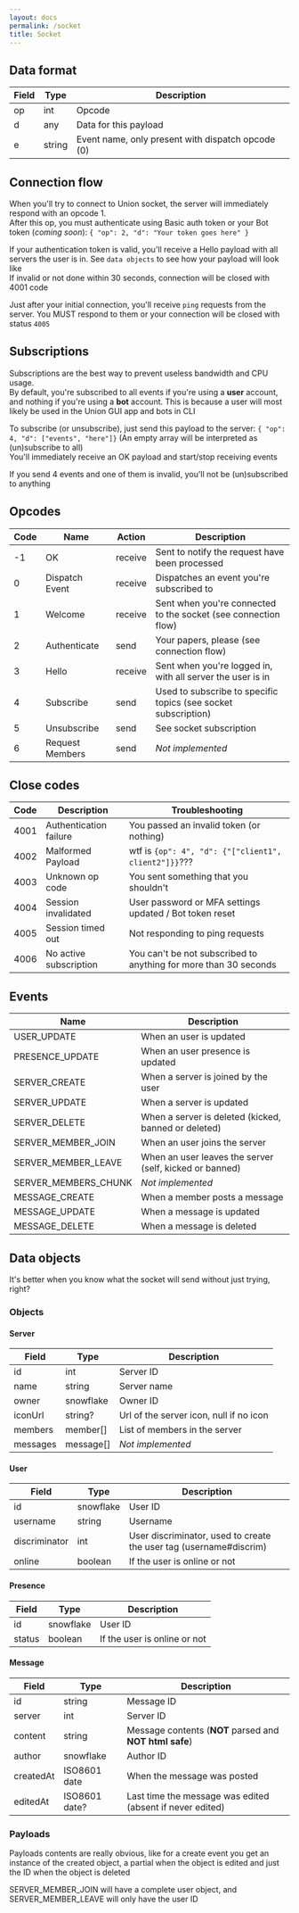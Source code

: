 ```yaml
---
layout: docs
permalink: /socket
title: Socket
---
```


## Data format

| Field | Type   | Description                                       |
|-------|--------|---------------------------------------------------|
| op    | int    | Opcode                                            |
| d     | any    | Data for this payload                             |
| e     | string | Event name, only present with dispatch opcode (0) |

## Connection flow

When you'll try to connect to Union socket, the server will immediately respond with an opcode 1.<br>
After this op, you must authenticate using Basic auth token or your Bot token (*coming soon*):
`{ "op": 2, "d": "Your token goes here" }`

If your authentication token is valid, you'll receive a Hello payload with all servers the user
is in. See `data objects` to see how your payload will look like<br>
If invalid or not done within 30 seconds, connection will be closed with 4001 code

Just after your initial connection, you'll receive `ping` requests from the server. You MUST respond
to them or your connection will be closed with status `4005`

## Subscriptions

Subscriptions are the best way to prevent useless bandwidth and CPU usage.<br>
By default, you're subscribed to all events if you're using a **user** account, and nothing
if you're using a **bot** account. This is because a user will most likely be used in the
Union GUI app and bots in CLI

To subscribe (or unsubscribe), just send this payload to the server: `{ "op": 4, "d": ["events", "here"]}`
(An empty array will be interpreted as (un)subscribe to all)<br>
You'll immediately receive an OK payload and start/stop receiving events

If you send 4 events and one of them is invalid, you'll not be (un)subscribed to anything

## Opcodes

| Code | Name            | Action      | Description                                                     |
|------|-----------------|-------------|-----------------------------------------------------------------|
| -1   | OK              | receive     | Sent to notify the request have been processed                  |
| 0    | Dispatch Event  | receive     | Dispatches an event you're subscribed to                        |
| 1    | Welcome         | receive     | Sent when you're connected to the socket (see connection flow)  |
| 2    | Authenticate    | send        | Your papers, please (see connection flow)                       |
| 3    | Hello           | receive     | Sent when you're logged in, with all server the user is in      |
| 4    | Subscribe       | send        | Used to subscribe to specific topics (see socket subscription)  |
| 5    | Unsubscribe     | send        | See socket subscription                                         |
| 6    | Request Members | send        | *Not implemented*                                               |

## Close codes

| Code | Description            | Troubleshooting                                                  |
|------|------------------------|------------------------------------------------------------------|
| 4001 | Authentication failure | You passed an invalid token (or nothing)                         |
| 4002 | Malformed Payload      | wtf is `{op": 4", "d": {"["client1", client2"]}}`???             |
| 4003 | Unknown op code        | You sent something that you shouldn't                            |
| 4004 | Session invalidated    | User password or MFA settings updated / Bot token reset          |
| 4005 | Session timed out      | Not responding to ping requests                                  |
| 4006 | No active subscription | You can't be not subscribed to anything for more than 30 seconds |

## Events

| Name                  | Description                                             |
|-----------------------|---------------------------------------------------------|
| USER_UPDATE           | When an user is updated                                 |
| PRESENCE_UPDATE       | When an user presence is updated                        |
| SERVER_CREATE         | When a server is joined by the user                     |
| SERVER_UPDATE         | When a server is updated                                |
| SERVER_DELETE         | When a server is deleted (kicked, banned or deleted)    |
| SERVER_MEMBER_JOIN    | When an user joins the server                           |
| SERVER_MEMBER_LEAVE   | When an user leaves the server (self, kicked or banned) |
| SERVER_MEMBERS_CHUNK  | *Not implemented*                                       |
| MESSAGE_CREATE        | When a member posts a message                           |
| MESSAGE_UPDATE        | When a message is updated                               |
| MESSAGE_DELETE        | When a message is deleted                               |

## Data objects

It's better when you know what the socket will send without just trying, right?

### Objects

#### Server

| Field     | Type         | Description                                       |
|-----------|--------------|---------------------------------------------------|
| id        | int          | Server ID                                         |
| name      | string       | Server name                                       |
| owner     | snowflake    | Owner ID                                          |
| iconUrl   | string?      | Url of the server icon, null if no icon           |
| members   | member[]     | List of members in the server                     |
| messages  | message[]    | *Not implemented*                                 |

#### User

| Field         | Type         | Description                                                        |
|---------------|--------------|--------------------------------------------------------------------|
| id            | snowflake    | User ID                                                            |
| username      | string       | Username                                                           |
| discriminator | int          | User discriminator, used to create the user tag (username#discrim) |
| online        | boolean      | If the user is online or not                                       |

#### Presence

| Field         | Type         | Description                    |
|---------------|--------------|--------------------------------|
| id            | snowflake    | User ID                        |
| status        | boolean      | If the user is online or not   |

#### Message

| Field         | Type          | Description                                               |
|---------------|---------------|-----------------------------------------------------------|
| id            | string        | Message ID                                                |
| server        | int           | Server ID                                                 |
| content       | string        | Message contents (**NOT** parsed and **NOT html safe**)   |
| author        | snowflake     | Author ID                                                 |
| createdAt     | ISO8601 date  | When the message was posted                               |
| editedAt      | ISO8601 date? | Last time the message was edited (absent if never edited) |

### Payloads

Payloads contents are really obvious, like for a create event you get an instance of the created object,
a partial when the object is edited and just the ID when the object is deleted

SERVER_MEMBER_JOIN will have a complete user object, and SERVER_MEMBER_LEAVE will only have the user ID 
